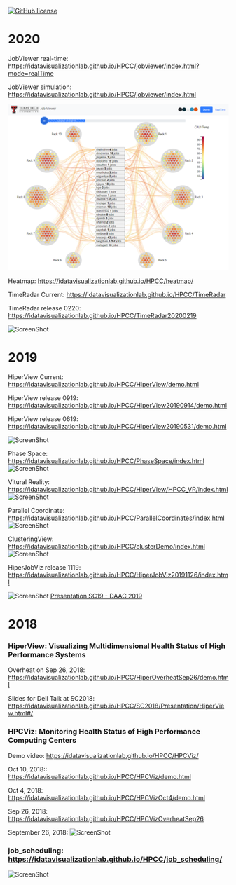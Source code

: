 [![GitHub license](https://img.shields.io/badge/license-MIT-blue.svg)](https://raw.githubusercontent.com/iDataVisualizationLab/HPCC/master/LICENSE)
# 2020

JobViewer real-time: https://idatavisualizationlab.github.io/HPCC/jobviewer/index.html?mode=realTime

JobViewer simulation: https://idatavisualizationlab.github.io/HPCC/jobviewer/index.html

![ScreenShot](https://github.com/iDataVisualizationLab/HPCC/blob/master/HiperView/Images_cases/JobViewer.png)

Heatmap: https://idatavisualizationlab.github.io/HPCC/heatmap/

TimeRadar Current: https://idatavisualizationlab.github.io/HPCC/TimeRadar

TimeRadar release 0220: https://idatavisualizationlab.github.io/HPCC/TimeRadar20200219

![ScreenShot](https://github.com/iDataVisualizationLab/HPCC/blob/master/HiperView/Images_cases/TimeRadar.PNG)

# 2019

HiperView Current:  https://idatavisualizationlab.github.io/HPCC/HiperView/demo.html

HiperView release 0919: https://idatavisualizationlab.github.io/HPCC/HiperView20190914/demo.html

HiperView release 0619: https://idatavisualizationlab.github.io/HPCC/HiperView20190531/demo.html

![ScreenShot](https://github.com/iDataVisualizationLab/HPCC/blob/master/HiperView/Images_cases/HiperView.png)

Phase Space: https://idatavisualizationlab.github.io/HPCC/PhaseSpace/index.html
![ScreenShot](https://github.com/iDataVisualizationLab/HPCC/blob/master/HiperView/Images_cases/PhaseSpace.png)

Vitural Reality: https://idatavisualizationlab.github.io/HPCC/HiperView/HPCC_VR/index.html
![ScreenShot](https://github.com/iDataVisualizationLab/HPCC/blob/master/HiperView/Images_cases/HiperVR.png)

Parallel Coordinate: https://idatavisualizationlab.github.io/HPCC/ParallelCoordinates/index.html
![ScreenShot](https://github.com/iDataVisualizationLab/HPCC/blob/master/HiperView/Images_cases/ParrallelCoordinate.png)

ClusteringView: https://idatavisualizationlab.github.io/HPCC/clusterDemo/index.html
![ScreenShot](https://github.com/iDataVisualizationLab/HPCC/blob/master/HiperView/Images_cases/ClusterView.PNG)


HiperJobViz release 1119: https://idatavisualizationlab.github.io/HPCC/HiperJobViz20191126/index.html

![ScreenShot](https://github.com/iDataVisualizationLab/HPCC/blob/master/HiperView/Images_cases/JobNet.PNG)
[Presentation SC19 - DAAC 2019](https://texastechuniversity-my.sharepoint.com/:p:/g/personal/tommy_dang_ttu_edu/EewObo2LMz5Gt1tLBTg1wFYBoMGrvVZ3wLZIRqVGY_50EA?e=z4wmyn)

# 2018

### HiperView: Visualizing Multidimensional Health Status of High Performance Systems

Overheat on Sep 26, 2018: https://idatavisualizationlab.github.io/HPCC/HiperOverheatSep26/demo.html

Slides for Dell Talk at SC2018: https://idatavisualizationlab.github.io/HPCC/SC2018/Presentation/HiperView.html#/

### HPCViz: Monitoring Health Status of High Performance Computing Centers

Demo video:  https://idatavisualizationlab.github.io/HPCC/HPCViz/

Oct 10, 2018::  https://idatavisualizationlab.github.io/HPCC/HPCViz/demo.html

Oct 4, 2018: https://idatavisualizationlab.github.io/HPCC/HPCVizOct4/demo.html

Sep 26, 2018: https://idatavisualizationlab.github.io/HPCC/HPCVizOverheatSep26

September 26, 2018:
![ScreenShot](https://github.com/iDataVisualizationLab/HPCC/blob/master/HiperView/Images_cases/Picture1.png)


### job_scheduling: https://idatavisualizationlab.github.io/HPCC/job_scheduling/
![ScreenShot](https://github.com/iDataVisualizationLab/HPCC/blob/master/job_scheduling/images/users.png)



